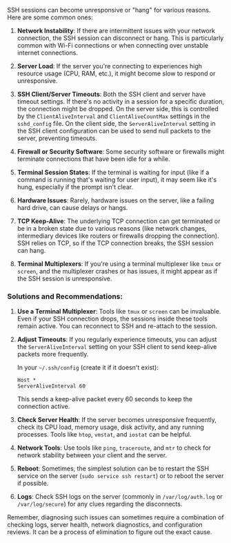 SSH sessions can become unresponsive or "hang" for various reasons. Here are some common ones:

1. **Network Instability**: If there are intermittent issues with your network connection, the SSH session can disconnect or hang. This is particularly common with Wi-Fi connections or when connecting over unstable internet connections.

2. **Server Load**: If the server you're connecting to experiences high resource usage (CPU, RAM, etc.), it might become slow to respond or unresponsive.

3. **SSH Client/Server Timeouts**: Both the SSH client and server have timeout settings. If there's no activity in a session for a specific duration, the connection might be dropped. On the server side, this is controlled by the `ClientAliveInterval` and `ClientAliveCountMax` settings in the `sshd_config` file. On the client side, the `ServerAliveInterval` setting in the SSH client configuration can be used to send null packets to the server, preventing timeouts.

4. **Firewall or Security Software**: Some security software or firewalls might terminate connections that have been idle for a while.

5. **Terminal Session States**: If the terminal is waiting for input (like if a command is running that's waiting for user input), it may seem like it's hung, especially if the prompt isn't clear.

6. **Hardware Issues**: Rarely, hardware issues on the server, like a failing hard drive, can cause delays or hangs.

7. **TCP Keep-Alive**: The underlying TCP connection can get terminated or be in a broken state due to various reasons (like network changes, intermediary devices like routers or firewalls dropping the connection). SSH relies on TCP, so if the TCP connection breaks, the SSH session can hang.

8. **Terminal Multiplexers**: If you're using a terminal multiplexer like `tmux` or `screen`, and the multiplexer crashes or has issues, it might appear as if the SSH session is unresponsive.

### Solutions and Recommendations:

1. **Use a Terminal Multiplexer**: Tools like `tmux` or `screen` can be invaluable. Even if your SSH connection drops, the sessions inside these tools remain active. You can reconnect to SSH and re-attach to the session.

2. **Adjust Timeouts**: If you regularly experience timeouts, you can adjust the `ServerAliveInterval` setting on your SSH client to send keep-alive packets more frequently.

   In your `~/.ssh/config` (create it if it doesn't exist):
   ```
   Host *
   ServerAliveInterval 60
   ```
   This sends a keep-alive packet every 60 seconds to keep the connection active.

3. **Check Server Health**: If the server becomes unresponsive frequently, check its CPU load, memory usage, disk activity, and any running processes. Tools like `htop`, `vmstat`, and `iostat` can be helpful.

4. **Network Tools**: Use tools like `ping`, `traceroute`, and `mtr` to check for network stability between your client and the server.

5. **Reboot**: Sometimes, the simplest solution can be to restart the SSH service on the server (`sudo service ssh restart`) or to reboot the server if possible.

6. **Logs**: Check SSH logs on the server (commonly in `/var/log/auth.log` or `/var/log/secure`) for any clues regarding the disconnects.

Remember, diagnosing such issues can sometimes require a combination of checking logs, server health, network diagnostics, and configuration reviews. It can be a process of elimination to figure out the exact cause.
